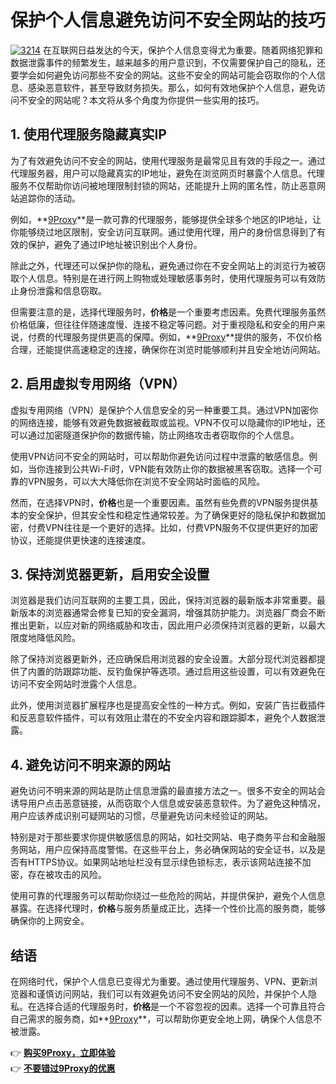 # 保护个人信息避免访问不安全网站的技巧
<a href='https://postimages.org/' target='_blank'><img src='https://i.postimg.cc/tJxQDDtP/3214.webp' border='0' alt='3214'/></a>
在互联网日益发达的今天，保护个人信息变得尤为重要。随着网络犯罪和数据泄露事件的频繁发生，越来越多的用户意识到，不仅需要保护自己的隐私，还要学会如何避免访问那些不安全的网站。这些不安全的网站可能会窃取你的个人信息、感染恶意软件，甚至导致财务损失。那么，如何有效地保护个人信息，避免访问不安全的网站呢？本文将从多个角度为你提供一些实用的技巧。

## 1. 使用代理服务隐藏真实IP

为了有效避免访问不安全的网站，使用代理服务是最常见且有效的手段之一。通过代理服务器，用户可以隐藏真实的IP地址，避免在浏览网页时暴露个人信息。代理服务不仅帮助你访问被地理限制封锁的网站，还能提升上网的匿名性，防止恶意网站追踪你的活动。

例如，**[9Proxy](https://the9proxy.short.gy/github-homepage-chloe321)**是一款可靠的代理服务，能够提供全球多个地区的IP地址，让你能够绕过地区限制，安全访问互联网。通过使用代理，用户的身份信息得到了有效的保护，避免了通过IP地址被识别出个人身份。

除此之外，代理还可以保护你的隐私，避免通过你在不安全网站上的浏览行为被窃取个人信息。特别是在进行网上购物或处理敏感事务时，使用代理服务可以有效防止身份泄露和信息窃取。

但需要注意的是，选择代理服务时，**价格**是一个重要考虑因素。免费代理服务虽然价格低廉，但往往伴随速度慢、连接不稳定等问题。对于重视隐私和安全的用户来说，付费的代理服务提供更高的保障。例如，**[9Proxy](https://the9proxy.short.gy/github-homepage-chloe321)**提供的服务，不仅价格合理，还能提供高速稳定的连接，确保你在浏览时能够顺利并且安全地访问网站。

## 2. 启用虚拟专用网络（VPN）

虚拟专用网络（VPN）是保护个人信息安全的另一种重要工具。通过VPN加密你的网络连接，能够有效避免数据被截取或监视。VPN不仅可以隐藏你的IP地址，还可以通过加密隧道保护你的数据传输，防止网络攻击者窃取你的个人信息。

使用VPN访问不安全的网站时，可以帮助你避免访问过程中泄露的敏感信息。例如，当你连接到公共Wi-Fi时，VPN能有效防止你的数据被黑客窃取。选择一个可靠的VPN服务，可以大大降低你在浏览不安全网站时面临的风险。

然而，在选择VPN时，**价格**也是一个重要因素。虽然有些免费的VPN服务提供基本的安全保护，但其安全性和稳定性通常较差。为了确保更好的隐私保护和数据加密，付费VPN往往是一个更好的选择。比如，付费VPN服务不仅提供更好的加密协议，还能提供更快速的连接速度。

## 3. 保持浏览器更新，启用安全设置

浏览器是我们访问互联网的主要工具，因此，保持浏览器的最新版本非常重要。最新版本的浏览器通常会修复已知的安全漏洞，增强其防护能力。浏览器厂商会不断推出更新，以应对新的网络威胁和攻击，因此用户必须保持浏览器的更新，以最大限度地降低风险。

除了保持浏览器更新外，还应确保启用浏览器的安全设置。大部分现代浏览器都提供了内置的防跟踪功能、反钓鱼保护等选项。通过启用这些设置，可以有效避免在访问不安全网站时泄露个人信息。

此外，使用浏览器扩展程序也是提高安全性的一种方式。例如，安装广告拦截插件和反恶意软件插件，可以有效阻止潜在的不安全内容和跟踪脚本，避免个人数据泄露。

## 4. 避免访问不明来源的网站

避免访问不明来源的网站是防止信息泄露的最直接方法之一。很多不安全的网站会诱导用户点击恶意链接，从而窃取个人信息或安装恶意软件。为了避免这种情况，用户应该养成识别可疑网站的习惯，尽量避免访问未经验证的网站。

特别是对于那些要求你提供敏感信息的网站，如社交网站、电子商务平台和金融服务网站，用户应保持高度警惕。在这些平台上，务必确保网站的安全证书，以及是否有HTTPS协议。如果网站地址栏没有显示绿色锁标志，表示该网站连接不加密，存在被攻击的风险。

使用可靠的代理服务可以帮助你绕过一些危险的网站，并提供保护，避免个人信息暴露。在选择代理时，**价格**与服务质量成正比，选择一个性价比高的服务商，能够确保你的上网安全。

## 结语

在网络时代，保护个人信息已变得尤为重要。通过使用代理服务、VPN、更新浏览器和谨慎访问网站，我们可以有效避免访问不安全网站的风险，并保护个人隐私。在选择合适的代理服务时，**价格**是一个不容忽视的因素。选择一个可靠且符合自己需求的服务商，如**[9Proxy](https://the9proxy.short.gy/github-homepage-chloe321)**，可以帮助你更安全地上网，确保个人信息不被泄露。

👉 **[购买9Proxy，立即体验](https://the9proxy.short.gy/github-pricing-chloe321)**  
👉 **[不要错过9Proxy的优惠](https://the9proxy.short.gy/github-pricing-chloe321)**

